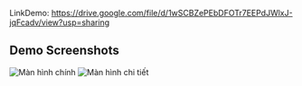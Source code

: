LinkDemo: https://drive.google.com/file/d/1wSCBZePEbDFOTr7EEPdJWlxJ-jqFcadv/view?usp=sharing
## Demo Screenshots
![Màn hình chính](.home_screen.png)
![Màn hình chi tiết](.list_address.png)
